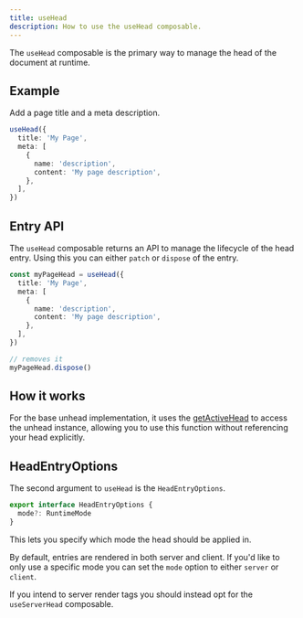 ```yaml
---
title: useHead
description: How to use the useHead composable.
---
```


The `useHead` composable is the primary way to manage the head of the document at runtime.


## Example

Add a page title and a meta description.

```ts
useHead({
  title: 'My Page',
  meta: [
    {
      name: 'description',
      content: 'My page description',
    },
  ],
})
```

## Entry API

The `useHead` composable returns an API to manage the lifecycle of the head entry. Using this you can either `patch` or
`dispose` of the entry.

```ts
const myPageHead = useHead({
  title: 'My Page',
  meta: [
    {
      name: 'description',
      content: 'My page description',
    },
  ],
})

// removes it
myPageHead.dispose()
```

## How it works

For the base unhead implementation, it uses  the [getActiveHead](/api/core/get-active-head) to access the unhead instance, allowing you
to use this function without referencing your head explicitly.


## HeadEntryOptions

The second argument to `useHead` is the `HeadEntryOptions`.

```ts
export interface HeadEntryOptions {
  mode?: RuntimeMode
}
```

This lets you specify which mode the head should be applied in.

By default, entries are rendered in both server and client. If you'd like to only use a specific mode
you can set the `mode` option to either `server` or `client`.

If you intend to server render tags you should instead opt for the `useServerHead` composable.
